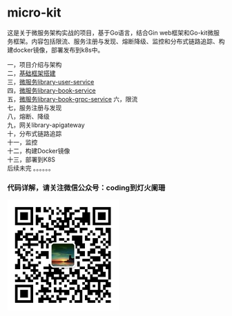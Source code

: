 # micro-kit

这是关于微服务架构实战的项目，基于Go语言，结合Gin web框架和Go-kit微服务框架。内容包括限流、服务注册与发现、熔断降级、监控和分布式链路追踪、构建docker镜像，部署发布到k8s中。 

一，项目介绍与架构  
二，[基础框架搭建](https://github.com/Justin02180218/micro-kit/tree/master/micro-kit-base)  
三，[微服务library-user-service](https://github.com/Justin02180218/micro-kit/tree/master/micro-kit-user)  
四，[微服务library-book-service](https://github.com/Justin02180218/micro-kit/tree/master/micro-kit-book)  
五，[微服务library-book-grpc-service](https://github.com/Justin02180218/micro-kit/tree/master/micro-kit-book-grpc)
六，限流  
七，服务注册与发现  
八，熔断、降级  
九，网关library-apigateway  
十，分布式链路追踪  
十一，监控  
十二，构建Docker镜像  
十三，部署到K8S  
后续未完 。。。。。。  

### 代码详解，请关注微信公众号：coding到灯火阑珊

![Image](https://github.com/Justin02180218/distribute-election-bully/blob/master/qrcode_for_gh_8a5b7b90c100_258.jpg)
